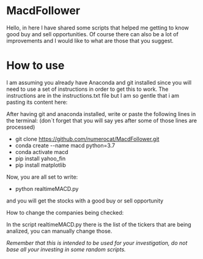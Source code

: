 # MacdFollower
Hello, in here I have shared some scripts that helped me getting to know good buy and sell opportunities. Of course there can also be a lot of improvements and I would like to what are those that you suggest.
# How to use
I am assuming you already have Anaconda and git installed since you will need to use a set of instructions in order to get this to work.
The instructions are in the instructions.txt file but I am so gentle that i am pasting its content here:

After having git and anaconda installed, write or paste the following lines in the terminal: (don´t forget that you will say yes after some of those lines are processed)

- git clone https://github.com/numerocat/MacdFollower.git
- conda create --name macd python=3.7
- conda activate macd
- pip install yahoo_fin
- pip install matplotlib

Now, you are all set to write:

- python realtimeMACD.py

and you will get the stocks with a good buy or sell opportunity

How to change the companies being checked:

In the script realtimeMACD.py there is the list of the tickers that are being analized, you can manually change those.







*Remember that this is intended to be used for your investigation, do not base all your investing in some random scripts.*

